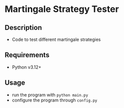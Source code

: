 # Martingale Strategy Tester

## Description
- Code to test different martingale strategies

## Requirements
 - Python v3.12+

## Usage
- run the program with `python main.py`
- configure the program through `config.py`
